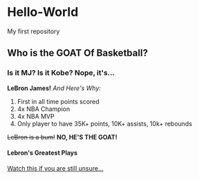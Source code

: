 # Hello-World
My first repository

## Who is the GOAT Of Basketball?
### Is it MJ? Is it Kobe? Nope, it's...
**LeBron James!** *And Here's Why:*
1. First in all time points scored
2. 4x NBA Champion
3. 4x NBA MVP
4. Only player to have 35K+ points, 10K+ assists, 10k+ rebounds

~~LeBron is a bum!~~ **NO, HE'S THE GOAT!**

#### Lebron's Greatest Plays
[Watch this if you are still unsure...](https://www.bing.com/videos/riverview/relatedvideo?&q=lebron+james+career+highlights&qpvt=lebron+james+career+highlights&mid=EE08776D589AD74B9101EE08776D589AD74B9101&&FORM=VRDGAR)


